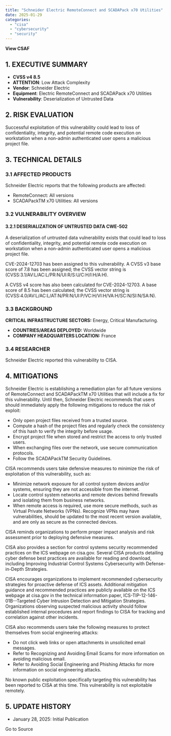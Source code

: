 ```yaml
---
title: "Schneider Electric RemoteConnect and SCADAPack x70 Utilities"
date: 2025-01-29
categories: 
  - "cisa"
  - "cybersecurity"
  - "security"
---
```


**View CSAF**

## 1\. EXECUTIVE SUMMARY

- **CVSS v4 8.5**
- **ATTENTION**: Low Attack Complexity
- **Vendor**: Schneider Electric
- **Equipment**: Electric RemoteConnect and SCADAPack x70 Utilities
- **Vulnerability**: Deserialization of Untrusted Data

## 2\. RISK EVALUATION

Successful exploitation of this vulnerability could lead to loss of confidentiality, integrity, and potential remote code execution on workstation when a non-admin authenticated user opens a malicious project file.

## 3\. TECHNICAL DETAILS

### 3.1 AFFECTED PRODUCTS

Schneider Electric reports that the following products are affected:

- RemoteConnect: All versions
- SCADAPackTM x70 Utilities: All versions

### 3.2 VULNERABILITY OVERVIEW

#### **3.2.1** **DESERIALIZATION OF UNTRUSTED DATA CWE-502**

A deserialization of untrusted data vulnerability exists that could lead to loss of confidentiality, integrity, and potential remote code execution on workstation when a non-admin authenticated user opens a malicious project file.

CVE-2024-12703 has been assigned to this vulnerability. A CVSS v3 base score of 7.8 has been assigned; the CVSS vector string is (CVSS:3.1/AV:L/AC:L/PR:N/UI:R/S:U/C:H/I:H/A:H).

A CVSS v4 score has also been calculated for CVE-2024-12703. A base score of 8.5 has been calculated; the CVSS vector string is (CVSS:4.0/AV:L/AC:L/AT:N/PR:N/UI:P/VC:H/VI:H/VA:H/SC:N/SI:N/SA:N).

### 3.3 BACKGROUND

**CRITICAL INFRASTRUCTURE SECTORS:** Energy, Critical Manufacturing.

- **COUNTRIES/AREAS DEPLOYED:** Worldwide
- **COMPANY HEADQUARTERS LOCATION:** France

### 3.4 RESEARCHER

Schneider Electric reported this vulnerability to CISA.

## 4\. MITIGATIONS

Schneider Electric is establishing a remediation plan for all future versions of RemoteConnect and SCADAPackTM x70 Utilities that will include a fix for this vulnerability. Until then, Schneider Electric recommends that users should immediately apply the following mitigations to reduce the risk of exploit:

- Only open project files received from a trusted source.
- Compute a hash of the project files and regularly check the consistency of this hash to verify the integrity before usage.
- Encrypt project file when stored and restrict the access to only trusted users.
- When exchanging files over the network, use secure communication protocols.
- Follow the SCADAPackTM Security Guidelines.

CISA recommends users take defensive measures to minimize the risk of exploitation of this vulnerability, such as:

- Minimize network exposure for all control system devices and/or systems, ensuring they are not accessible from the internet.
- Locate control system networks and remote devices behind firewalls and isolating them from business networks.
- When remote access is required, use more secure methods, such as Virtual Private Networks (VPNs). Recognize VPNs may have vulnerabilities, should be updated to the most recent version available, and are only as secure as the connected devices.

CISA reminds organizations to perform proper impact analysis and risk assessment prior to deploying defensive measures.

CISA also provides a section for control systems security recommended practices on the ICS webpage on cisa.gov. Several CISA products detailing cyber defense best practices are available for reading and download, including Improving Industrial Control Systems Cybersecurity with Defense-in-Depth Strategies.

CISA encourages organizations to implement recommended cybersecurity strategies for proactive defense of ICS assets. Additional mitigation guidance and recommended practices are publicly available on the ICS webpage at cisa.gov in the technical information paper, ICS-TIP-12-146-01B--Targeted Cyber Intrusion Detection and Mitigation Strategies. Organizations observing suspected malicious activity should follow established internal procedures and report findings to CISA for tracking and correlation against other incidents.

CISA also recommends users take the following measures to protect themselves from social engineering attacks:

- Do not click web links or open attachments in unsolicited email messages.
- Refer to Recognizing and Avoiding Email Scams for more information on avoiding malicious email.
- Refer to Avoiding Social Engineering and Phishing Attacks for more information on social engineering attacks.

No known public exploitation specifically targeting this vulnerability has been reported to CISA at this time. This vulnerability is not exploitable remotely.

## 5\. UPDATE HISTORY

- January 28, 2025: Initial Publication

Go to Source
